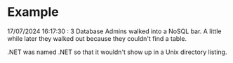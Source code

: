 # Example

<!-- replace-with-date starts -->
17/07/2024 16:17:30 : 3 Database Admins walked into a NoSQL bar. A little while later they walked out because they couldn't find a table.
<!-- replace-with-date ends -->

<!-- replace-with-joke starts -->
.NET was named .NET so that it wouldn't show up in a Unix directory listing.
<!-- replace-with-joke ends -->